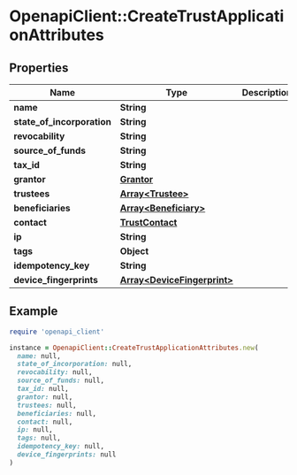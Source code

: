 # OpenapiClient::CreateTrustApplicationAttributes

## Properties

| Name | Type | Description | Notes |
| ---- | ---- | ----------- | ----- |
| **name** | **String** |  |  |
| **state_of_incorporation** | **String** |  |  |
| **revocability** | **String** |  |  |
| **source_of_funds** | **String** |  |  |
| **tax_id** | **String** |  |  |
| **grantor** | [**Grantor**](Grantor.md) |  |  |
| **trustees** | [**Array&lt;Trustee&gt;**](Trustee.md) |  |  |
| **beneficiaries** | [**Array&lt;Beneficiary&gt;**](Beneficiary.md) |  |  |
| **contact** | [**TrustContact**](TrustContact.md) |  |  |
| **ip** | **String** |  | [optional] |
| **tags** | **Object** |  | [optional] |
| **idempotency_key** | **String** |  | [optional] |
| **device_fingerprints** | [**Array&lt;DeviceFingerprint&gt;**](DeviceFingerprint.md) |  | [optional] |

## Example

```ruby
require 'openapi_client'

instance = OpenapiClient::CreateTrustApplicationAttributes.new(
  name: null,
  state_of_incorporation: null,
  revocability: null,
  source_of_funds: null,
  tax_id: null,
  grantor: null,
  trustees: null,
  beneficiaries: null,
  contact: null,
  ip: null,
  tags: null,
  idempotency_key: null,
  device_fingerprints: null
)
```

